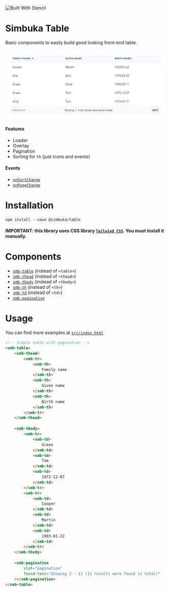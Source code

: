 ![Built With Stencil](https://img.shields.io/badge/-Built%20With%20Stencil-16161d.svg?logo=data%3Aimage%2Fsvg%2Bxml%3Bbase64%2CPD94bWwgdmVyc2lvbj0iMS4wIiBlbmNvZGluZz0idXRmLTgiPz4KPCEtLSBHZW5lcmF0b3I6IEFkb2JlIElsbHVzdHJhdG9yIDE5LjIuMSwgU1ZHIEV4cG9ydCBQbHVnLUluIC4gU1ZHIFZlcnNpb246IDYuMDAgQnVpbGQgMCkgIC0tPgo8c3ZnIHZlcnNpb249IjEuMSIgaWQ9IkxheWVyXzEiIHhtbG5zPSJodHRwOi8vd3d3LnczLm9yZy8yMDAwL3N2ZyIgeG1sbnM6eGxpbms9Imh0dHA6Ly93d3cudzMub3JnLzE5OTkveGxpbmsiIHg9IjBweCIgeT0iMHB4IgoJIHZpZXdCb3g9IjAgMCA1MTIgNTEyIiBzdHlsZT0iZW5hYmxlLWJhY2tncm91bmQ6bmV3IDAgMCA1MTIgNTEyOyIgeG1sOnNwYWNlPSJwcmVzZXJ2ZSI%2BCjxzdHlsZSB0eXBlPSJ0ZXh0L2NzcyI%2BCgkuc3Qwe2ZpbGw6I0ZGRkZGRjt9Cjwvc3R5bGU%2BCjxwYXRoIGNsYXNzPSJzdDAiIGQ9Ik00MjQuNywzNzMuOWMwLDM3LjYtNTUuMSw2OC42LTkyLjcsNjguNkgxODAuNGMtMzcuOSwwLTkyLjctMzAuNy05Mi43LTY4LjZ2LTMuNmgzMzYuOVYzNzMuOXoiLz4KPHBhdGggY2xhc3M9InN0MCIgZD0iTTQyNC43LDI5Mi4xSDE4MC40Yy0zNy42LDAtOTIuNy0zMS05Mi43LTY4LjZ2LTMuNkgzMzJjMzcuNiwwLDkyLjcsMzEsOTIuNyw2OC42VjI5Mi4xeiIvPgo8cGF0aCBjbGFzcz0ic3QwIiBkPSJNNDI0LjcsMTQxLjdIODcuN3YtMy42YzAtMzcuNiw1NC44LTY4LjYsOTIuNy02OC42SDMzMmMzNy45LDAsOTIuNywzMC43LDkyLjcsNjguNlYxNDEuN3oiLz4KPC9zdmc%2BCg%3D%3D&colorA=16161d&style=flat-square)

# Simbuka Table

Basic components to easily build good looking front-end table.

![alt text](smb-table-screenshot.png)

#### Features

-   Loader
-   Overlay
-   Pagination
-   Sorting for `th` (just icons and events)

#### Events

-   [`onSortChange`](src/components/th)
-   [`onPageChange`](src/components/table-pagination)

# Installation

```
npm install --save @simbuka/table
```

#### IMPORTANT: this library uses CSS library [`Tailwind CSS`](https://tailwindcss.com/docs/installation). You must install it manually.

# Components

-   [`smb-table`](src/components/table) (instead of `<table>`)
-   [`smb-thead`](src/components/thead) (instead of `<thead>`)
-   [`smb-tbody`](src/components/tbody) (instead of `<tbody>`)
-   [`smb-th`](src/components/th) (instead of `<th>`)
-   [`smb-td`](src/components/td) (instead of `<td>`)
-   [`smb-pagination`](src/components/table-pagination)

# Usage

You can find more examples at [`src/index.html`](src/index.html)

```html
<!-- Simple table with pagination -->
<smb-table>
	<smb-thead>
		<smb-tr>
			<smb-th>
				Family name
			</smb-th>
			<smb-th>
				Given name
			</smb-th>
			<smb-th>
				Birth name
			</smb-th>
		</smb-tr>
	</smb-thead>

	<smb-tbody>
		<smb-tr>
			<smb-td>
				Green
			</smb-td>
			<smb-td>
				Tom
			</smb-td>
			<smb-td>
				1972-12-07
			</smb-td>
		</smb-tr>
		<smb-tr>
			<smb-td>
				Cooper
			</smb-td>
			<smb-td>
				Martin
			</smb-td>
			<smb-td>
				1993-01-22
			</smb-td>
		</smb-tr>
	</smb-tbody>

	<smb-pagination
		slot="pagination"
		found-text="Showing 2 - 11 (11 results were found in total)"
	></smb-pagination>
</smb-table>
```
